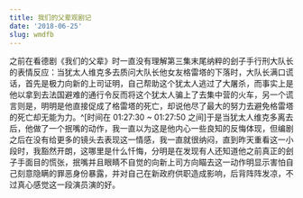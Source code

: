 ```yaml
---
title: 我们的父辈观剧记
date: '2018-06-25'
slug: wmdfb
---
```

之前在看德剧《我们的父辈》时一直没有理解第三集末尾纳粹的刽子手行刑大队长的表情反应：当犹太人维克多去质问大队长他女友格雷塔的下落时，大队长满口谎话，首先是极力向新的上司证明，自己帮助这个犹太人逃过了大屠杀，而事实上是他以拿到去法国避难的通行令反而将这个犹太人骗上了去集中营的火车，另一个谎言则是，明明是他直接促成了格雷塔的死亡，却说他尽了最大的努力去避免格雷塔的死亡却无能为力。^[时间在 01:27:30 ~ 01:27:50 之间]于是当犹太人维克多离去后，他做了一个抿嘴的动作，我一直以为这是他内心一些良知的反悔体现，但编剧之后在没有给更多的镜头去表现这一情感，我一直就很纳闷，直到昨天重看这一小段时，我豁然开朗，这哪里是什么忏悔，分明是在发现有人还知道他之前真正的刽子手面目的慌张，抿嘴并且眼睛不自觉的向新上司方向瞄去这一动作明显示害怕自己刻意隐瞒的罪恶身份暴露，并对自己在新政府供职造成影响，后背阵阵发凉，不过真心感觉这一段演员演的好。
